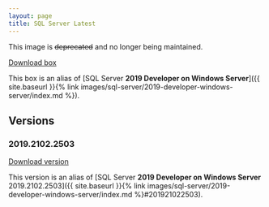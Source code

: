 ```yaml
---
layout: page
title: SQL Server Latest
---
```


This image is ~~deprecated~~ and no longer being maintained.

[Download box][Box]

This box is an alias of [SQL Server **2019 Developer on Windows Server**]({{ site.baseurl }}{% link images/sql-server/2019-developer-windows-server/index.md %}).

[Box]: https://portal.cloud.hashicorp.com/vagrant/discover/gusztavvargadr/sql-server

## Versions

### 2019.2102.2503

[Download version][Version201921022503]

This version is an alias of [SQL Server **2019 Developer on Windows Server** 2019.2102.2503]({{ site.baseurl }}{% link images/sql-server/2019-developer-windows-server/index.md %}#201921022503).

[Version201921022503]: https://portal.cloud.hashicorp.com/vagrant/discover/gusztavvargadr/sql-server/versions/2019.2102.2503

